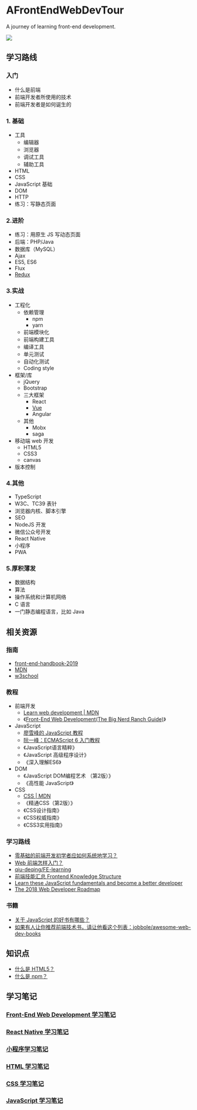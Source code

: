 # AFrontEndWebDevTour
A journey of learning front-end development.

![](https://github.com/kamranahmedse/developer-roadmap/raw/master/img/frontend.png?year-2020-2)

## 学习路线

### 入门
- 什么是前端
- 前端开发者所使用的技术
- 前端开发者是如何诞生的

### 1. 基础
- 工具
  - 编辑器
  - 浏览器
  - 调试工具
  - 辅助工具
- HTML
- CSS
- JavaScript 基础
- DOM
- HTTP
- 练习：写静态页面


### 2.进阶
- 练习：用原生 JS 写动态页面
- 后端：PHP/Java
- 数据库（MySQL）
- Ajax
- ES5, ES6
- Flux
- [Redux](https://github.com/ShannonChenCHN/AFrontEndWebDevTour/issues/59)

### 3.实战
- 工程化
  - 依赖管理
    - npm
    - yarn
  - 前端模块化
  - 前端构建工具
  - 编译工具
  - 单元测试
  - 自动化测试
  - Coding style
- 框架/库
  - jQuery
  - Bootstrap
  - 三大框架
    - React
    - [Vue](https://github.com/ShannonChenCHN/AFrontEndWebDevTour/tree/master/vuejs)
    - Angular
  - 其他
    - Mobx
    - saga
- 移动端 web 开发
  - HTML5
  - CSS3
  - canvas
- 版本控制

### 4.其他
- TypeScript
- W3C、TC39 表针
- 浏览器内核、脚本引擎
- SEO
- NodeJS 开发
- 微信公众号开发
- React Native
- 小程序
- PWA

### 5.厚积薄发
- 数据结构
- 算法
- 操作系统和计算机网络
- C 语言
- 一门静态编程语言，比如 Java



## 相关资源

### 指南
- [front-end-handbook-2019](https://github.com/FrontendMasters/front-end-handbook-2019)
- [MDN](https://developer.mozilla.org/zh-CN/)
- [w3school](http://www.w3school.com.cn)

### 教程
- 前端开发
  - [Learn web development | MDN](https://developer.mozilla.org/en-US/docs/Learn)
  - 《[Front-End Web Development(The Big Nerd Ranch Guide)](https://www.amazon.com/Front-End-Web-Development-Ranch-Guides/dp/0134433947)》
- JavaScript
  - [廖雪峰的 JavaScript 教程](http://www.liaoxuefeng.com/wiki/001434446689867b27157e896e74d51a89c25cc8b43bdb3000)
  - [阮一峰：ECMAScript 6 入门教程](http://es6.ruanyifeng.com/)
  - 《JavaScript语言精粹》
  - 《JavaScript 高级程序设计》
  - 《深入理解ES6》
- DOM
  - 《JavaScript DOM编程艺术 （第2版）》
  - 《高性能 JavaScript》
- CSS
  - [CSS | MDN ](https://developer.mozilla.org/en-US/docs/Web/CSS)
  - 《精通CSS（第2版）》
  - 《CSS设计指南》
  - 《CSS权威指南》
  - 《CSS3实用指南》

### 学习路线
- [零基础的前端开发初学者应如何系统地学习？](https://www.zhihu.com/question/19834302)
- [Web 前端怎样入门？](https://www.zhihu.com/question/32314049)
- [qiu-deqing/FE-learning](https://github.com/qiu-deqing/FE-learning#入门书)
- [前端技能汇总 Frontend Knowledge Structure](https://github.com/JacksonTian/fks)
- [Learn these JavaScript fundamentals and become a better developer](https://medium.freecodecamp.org/learn-these-javascript-fundamentals-and-become-a-better-developer-2a031a0dc9cf)
- [The 2018 Web Developer Roadmap](https://codeburst.io/the-2018-web-developer-roadmap-826b1b806e8d)

### 书籍
- [关于 JavaScript 的好书有哪些？](https://www.zhihu.com/question/19562698)
- [如果有人让你推荐前端技术书，请让他看这个列表：jobbole/awesome-web-dev-books](https://github.com/jobbole/awesome-web-dev-books)


## 知识点
- [什么是 HTML5？](https://developer.mozilla.org/zh-CN/docs/Web/Guide/HTML/HTML)
- [什么是 npm？](http://coloration.cc/npmjs-documentation/)

## 学习笔记
### [Front-End Web Development 学习笔记](https://github.com/ShannonChenCHN/AFrontEndWebDevTour/blob/master/front-end-dev-book/README.md)
### [React Native 学习笔记](https://github.com/ShannonChenCHN/AFrontEndWebDevTour/blob/master/React-Native/README.md)
### [小程序学习笔记](https://github.com/ShannonChenCHN/AFrontEndWebDevTour/blob/master/wechat-weapp/README.md)
### [HTML 学习笔记](https://github.com/ShannonChenCHN/AFrontEndWebDevTour/blob/master/learning-notes/HTML-learning-notes.md)
### [CSS 学习笔记](https://github.com/ShannonChenCHN/AFrontEndWebDevTour/blob/master/learning-notes/CSS-learning-notes.md)
### [JavaScript 学习笔记](https://github.com/ShannonChenCHN/AFrontEndWebDevTour/blob/master/learning-notes/JavaScript-learning-notes.md)

